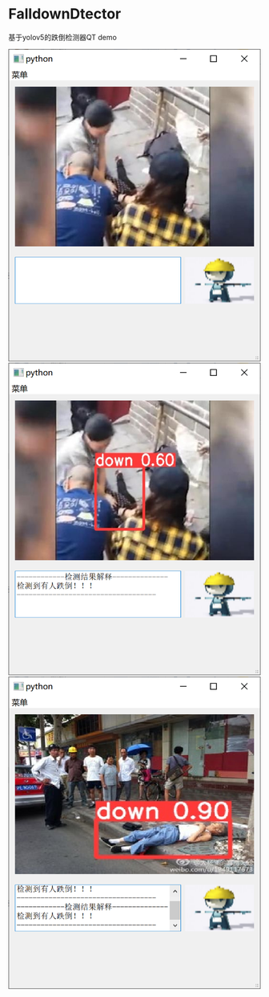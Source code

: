 # FalldownDtector
基于yolov5的跌倒检测器QT demo

<img src="notes/images/README/06e0dedce9b58f9512f892523831330-17459127160191.png" alt="06e0dedce9b58f9512f892523831330"/>

<img src="notes/images/README/777a2b2c8daeb4bfd8d067c5775ee75-17459127454592.png" alt="777a2b2c8daeb4bfd8d067c5775ee75"/>

<img src="notes/images/README/e08f4432dcf3f33465f786ff6a3c700.png" alt="e08f4432dcf3f33465f786ff6a3c700"/>
